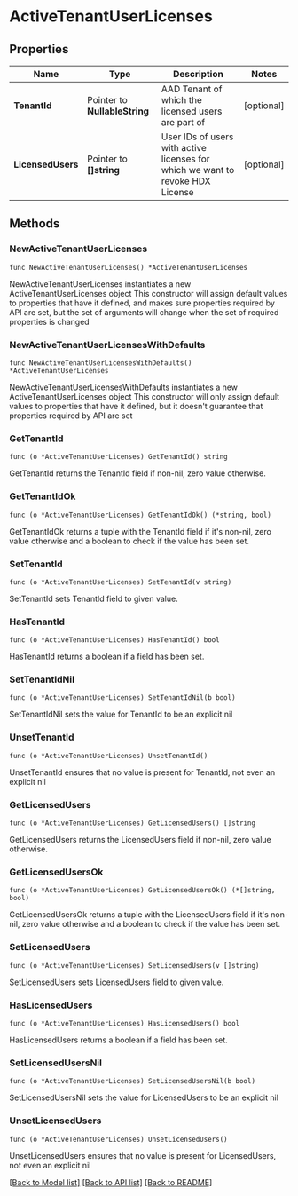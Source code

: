 # ActiveTenantUserLicenses

## Properties

Name | Type | Description | Notes
------------ | ------------- | ------------- | -------------
**TenantId** | Pointer to **NullableString** | AAD Tenant of which the licensed users are part of | [optional] 
**LicensedUsers** | Pointer to **[]string** | User IDs of users with active licenses for which we want to revoke HDX License | [optional] 

## Methods

### NewActiveTenantUserLicenses

`func NewActiveTenantUserLicenses() *ActiveTenantUserLicenses`

NewActiveTenantUserLicenses instantiates a new ActiveTenantUserLicenses object
This constructor will assign default values to properties that have it defined,
and makes sure properties required by API are set, but the set of arguments
will change when the set of required properties is changed

### NewActiveTenantUserLicensesWithDefaults

`func NewActiveTenantUserLicensesWithDefaults() *ActiveTenantUserLicenses`

NewActiveTenantUserLicensesWithDefaults instantiates a new ActiveTenantUserLicenses object
This constructor will only assign default values to properties that have it defined,
but it doesn't guarantee that properties required by API are set

### GetTenantId

`func (o *ActiveTenantUserLicenses) GetTenantId() string`

GetTenantId returns the TenantId field if non-nil, zero value otherwise.

### GetTenantIdOk

`func (o *ActiveTenantUserLicenses) GetTenantIdOk() (*string, bool)`

GetTenantIdOk returns a tuple with the TenantId field if it's non-nil, zero value otherwise
and a boolean to check if the value has been set.

### SetTenantId

`func (o *ActiveTenantUserLicenses) SetTenantId(v string)`

SetTenantId sets TenantId field to given value.

### HasTenantId

`func (o *ActiveTenantUserLicenses) HasTenantId() bool`

HasTenantId returns a boolean if a field has been set.

### SetTenantIdNil

`func (o *ActiveTenantUserLicenses) SetTenantIdNil(b bool)`

 SetTenantIdNil sets the value for TenantId to be an explicit nil

### UnsetTenantId
`func (o *ActiveTenantUserLicenses) UnsetTenantId()`

UnsetTenantId ensures that no value is present for TenantId, not even an explicit nil
### GetLicensedUsers

`func (o *ActiveTenantUserLicenses) GetLicensedUsers() []string`

GetLicensedUsers returns the LicensedUsers field if non-nil, zero value otherwise.

### GetLicensedUsersOk

`func (o *ActiveTenantUserLicenses) GetLicensedUsersOk() (*[]string, bool)`

GetLicensedUsersOk returns a tuple with the LicensedUsers field if it's non-nil, zero value otherwise
and a boolean to check if the value has been set.

### SetLicensedUsers

`func (o *ActiveTenantUserLicenses) SetLicensedUsers(v []string)`

SetLicensedUsers sets LicensedUsers field to given value.

### HasLicensedUsers

`func (o *ActiveTenantUserLicenses) HasLicensedUsers() bool`

HasLicensedUsers returns a boolean if a field has been set.

### SetLicensedUsersNil

`func (o *ActiveTenantUserLicenses) SetLicensedUsersNil(b bool)`

 SetLicensedUsersNil sets the value for LicensedUsers to be an explicit nil

### UnsetLicensedUsers
`func (o *ActiveTenantUserLicenses) UnsetLicensedUsers()`

UnsetLicensedUsers ensures that no value is present for LicensedUsers, not even an explicit nil

[[Back to Model list]](../README.md#documentation-for-models) [[Back to API list]](../README.md#documentation-for-api-endpoints) [[Back to README]](../README.md)


